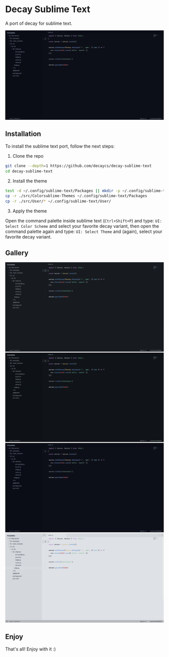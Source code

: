 # Decay Sublime Text

A port of decay for sublime text.

![decayce](./.assets/decayce.png)

## Installation

To install the sublime text port, follow the next steps:

1. Clone the repo

```sh
git clone --depth=1 https://github.com/decaycs/decay-sublime-text
cd decay-sublime-text
```

2. Install the theme

```sh
test -d ~/.config/sublime-text/Packages || mkdir -p ~/.config/sublime-text/Packages
cp -r ./src/Colorsublime-Themes ~/.config/sublime-text/Packages
cp -r ./src/User/* ~/.config/sublime-text/User/
```

3. Apply the theme

Open the command palette inside sublime text (`Ctrl+Shift+P`) and type: `UI: Select Color Scheme` and select your favorite decay variant, then open the command palette again and type: `UI: Select Theme` and (again), select your favorite decay variant.

## Gallery

![decay](./.assets/decay.png)
![dark-decay](./.assets/dark-decay.png)
![decayce](./.assets/decayce.png)
![light-decay](./.assets/light-decay.png)

## Enjoy

That's all! Enjoy with it :)